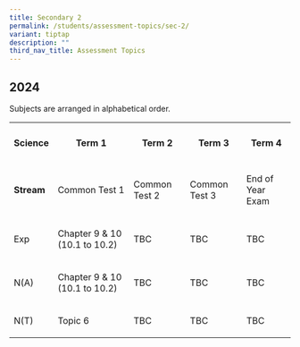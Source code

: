```yaml
---
title: Secondary 2
permalink: /students/assessment-topics/sec-2/
variant: tiptap
description: ""
third_nav_title: Assessment Topics
---
```

<h2>2024</h2>
<p>Subjects are arranged in alphabetical order.</p>
<p></p>
<table>
    <tbody>
        <tr>
            <th rowspan="1" colspan="1">
                <h4>Science</h4>
            </th>
            <th rowspan="1" colspan="1">
                <p>Term 1</p>
            </th>
            <th rowspan="1" colspan="1">
                <p>Term 2</p>
            </th>
            <th rowspan="1" colspan="1">
                <p>Term 3</p>
            </th>
            <th rowspan="1" colspan="1">
                <p>Term 4</p>
            </th>
        </tr>
        <tr>
            <td rowspan="1" colspan="1">
                <p><strong>Stream</strong>
                </p>
            </td>
            <td rowspan="1" colspan="1">
                <p>Common Test 1</p>
            </td>
            <td rowspan="1" colspan="1">
                <p>Common Test 2</p>
            </td>
            <td rowspan="1" colspan="1">
                <p>Common Test 3</p>
            </td>
            <td rowspan="1" colspan="1">
                <p>End of Year Exam</p>
            </td>
        </tr>
        <tr>
            <td rowspan="1" colspan="1">
                <p>Exp</p>
            </td>
            <td rowspan="1" colspan="1">
                <p>Chapter 9 &amp; 10 (10.1 to 10.2)</p>
            </td>
            <td rowspan="1" colspan="1">
                <p>TBC</p>
            </td>
            <td rowspan="1" colspan="1">
                <p>TBC</p>
            </td>
            <td rowspan="1" colspan="1">
                <p>TBC</p>
            </td>
        </tr>
        <tr>
            <td rowspan="1" colspan="1">
                <p>N(A)</p>
            </td>
            <td rowspan="1" colspan="1">
                <p>Chapter 9 &amp; 10 (10.1 to 10.2)</p>
            </td>
            <td rowspan="1" colspan="1">
                <p>TBC</p>
            </td>
            <td rowspan="1" colspan="1">
                <p>TBC</p>
            </td>
            <td rowspan="1" colspan="1">
                <p>TBC</p>
            </td>
        </tr>
        <tr>
            <td rowspan="1" colspan="1">
                <p>N(T)</p>
            </td>
            <td rowspan="1" colspan="1">
                <p>Topic 6</p>
            </td>
            <td rowspan="1" colspan="1">
                <p>TBC</p>
            </td>
            <td rowspan="1" colspan="1">
                <p>TBC</p>
            </td>
            <td rowspan="1" colspan="1">
                <p>TBC</p>
            </td>
        </tr>
    </tbody>
</table>
<p></p>
<p></p>
<p></p>
<p></p>
